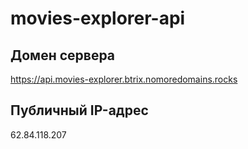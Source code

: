 # movies-explorer-api
## Домен сервера
https://api.movies-explorer.btrix.nomoredomains.rocks
## Публичный IP-адрес
62.84.118.207

